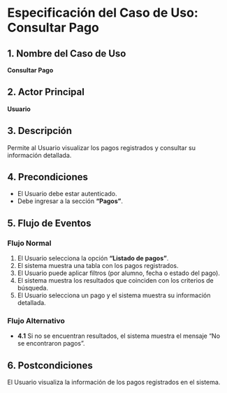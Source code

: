 # Especificación del Caso de Uso: Consultar Pago

## 1. Nombre del Caso de Uso
**Consultar Pago**

## 2. Actor Principal
**Usuario**

## 3. Descripción
Permite al Usuario visualizar los pagos registrados y consultar su información detallada.

## 4. Precondiciones
- El Usuario debe estar autenticado.
- Debe ingresar a la sección **“Pagos”**.

## 5. Flujo de Eventos

### Flujo Normal

1. El Usuario selecciona la opción **“Listado de pagos”**.
2. El sistema muestra una tabla con los pagos registrados.
3. El Usuario puede aplicar filtros (por alumno, fecha o estado del pago).
4. El sistema muestra los resultados que coinciden con los criterios de búsqueda.
5. El Usuario selecciona un pago y el sistema muestra su información detallada.

### Flujo Alternativo
- **4.1** Si no se encuentran resultados, el sistema muestra el mensaje “No se encontraron pagos”.

## 6. Postcondiciones
El Usuario visualiza la información de los pagos registrados en el sistema.

